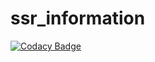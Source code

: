 # ssr_information
[![Codacy Badge](https://api.codacy.com/project/badge/Grade/37e5c06f07644b75986a0b6bdbe568ad)](https://app.codacy.com/app/ranxuebin/ssr_information?utm_source=github.com&utm_medium=referral&utm_content=ranxuebin/ssr_information&utm_campaign=Badge_Grade_Dashboard)